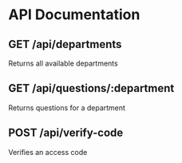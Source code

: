# API Documentation

## GET /api/departments
Returns all available departments

## GET /api/questions/:department
Returns questions for a department

## POST /api/verify-code
Verifies an access code